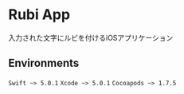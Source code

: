 # Rubi App
入力された文字にルビを付けるiOSアプリケーション

## Environments
`Swift ~> 5.0.1`
`Xcode ~> 5.0.1`
`Cocoapods ~> 1.7.5`